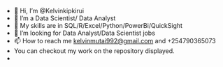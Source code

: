 - 👋 Hi, I’m @Kelvinkipkirui
- 👀 I’m a Data Scientist/ Data Analyst
- 🌱 My skills are in SQL/R/Excel/Python/PowerBi/QuickSight
- 💞️ I’m looking for Data Analyst/Data Scientist jobs
- 📫 How to reach me kelvinmutai992@gmail.com and +254790365073
- You can checkout my work on the repository displayed.
- 

<!---
Kelvinkipkirui/Kelvinkipkirui is a ✨ special ✨ repository because its `README.md` (this file) appears on your GitHub profile.
You can click the Preview link to take a look at your changes.
--->
